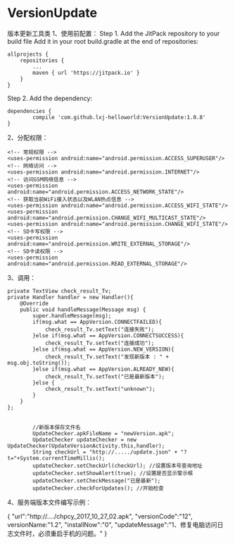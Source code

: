 # VersionUpdate
版本更新工具类
1、使用前配置：
Step 1. Add the JitPack repository to your build file
Add it in your root build.gradle at the end of repositories:

    allprojects {
        repositories {
            ...
            maven { url 'https://jitpack.io' }
        }
    }

Step 2. Add the dependency:

    dependencies {
            compile 'com.github.lxj-helloworld:VersionUpdate:1.0.8'
    }

2、分配权限：

  
    <!-- 常规权限 -->
    <uses-permission android:name="android.permission.ACCESS_SUPERUSER"/>
    <!-- 网络访问 -->
    <uses-permission android:name="android.permission.INTERNET"/>
    <!-- 访问GSM网络信息 -->
    <uses-permission android:name="android.permission.ACCESS_NETWORK_STATE"/>
    <!-- 获取当前WiFi接入状态以及WLAN热点信息 -->
    <uses-permission android:name="android.permission.ACCESS_WIFI_STATE"/>
    <uses-permission android:name="android.permission.CHANGE_WIFI_MULTICAST_STATE"/>
    <uses-permission android:name="android.permission.CHANGE_WIFI_STATE"/>
    <!-- SD卡写权限 -->
    <uses-permission android:name="android.permission.WRITE_EXTERNAL_STORAGE"/>
    <!-- SD卡读权限 -->
    <uses-permission android:name="android.permission.READ_EXTERNAL_STORAGE"/>



3、调用：

    private TextView check_result_Tv;
    private Handler handler = new Handler(){
        @Override
        public void handleMessage(Message msg) {
            super.handleMessage(msg);
            if(msg.what == AppVersion.CONNECTFAILED){
                check_result_Tv.setText("连接失败");
            }else if(msg.what == AppVersion.CONNECTSUCCESS){
                check_result_Tv.setText("连接成功");
            }else if(msg.what == AppVersion.NEW_VERSION){
                check_result_Tv.setText("发现新版本 : " + msg.obj.toString());
            }else if(msg.what == AppVersion.ALREADY_NEW){
                check_result_Tv.setText("已是最新版本");
            }else {
                check_result_Tv.setText("unknown");
            }
        }
    };
    

            //新版本保存文件名
            UpdateChecker.apkFileName = "newVersion.apk";
            UpdateChecker updateChecker = new UpdateChecker(UpdateVersionActivity.this,handler);
            String checkUrl = "http://...../update.json" + "?t="+System.currentTimeMillis();
            updateChecker.setCheckUrl(checkUrl); //设置版本号查询地址
            updateChecker.setShowAlert(true); //设置是否显示警示框
            updateChecker.setCheckMessage("已是最新");
            updateChecker.checkForUpdates(); //开始检查 



4、服务端版本文件编写示例：


{
    "url":"http://..../chpcy_2017_10_27_02.apk",
    "versionCode":"12",
    versionName:"1.2",
    "installNow":"0",
    "updateMessage":"1、修复电脑访问日志文件时，必须重启手机的问题。"
}




















